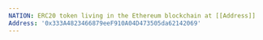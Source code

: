```yaml
---
NATION: ERC20 token living in the Ethereum blockchain at [[Address]]
Address: '0x333A4823466879eeF910A04D473505da62142069'
---
```

